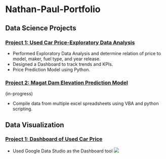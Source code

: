 # Nathan-Paul-Portfolio



## **Data Science Projects**
### [Project 1: Used Car Price-Exploratory Data Analysis](https://www.kaggle.com/code/nathanpaulbustamante/car-price-prediction-linear-regressionrfe)
- Performed Exploratory Data Analysis and determine relation of price to model, maker, fuel type, and year release.
- Designed a Dashboard to track trends and KPIs.
- Price Prediction Model using Python.

### [Project 2: Magat Dam Elevation Prediction Model](https://github.com/nathanpaul423/Project-Magat-Reservoir-Elevation-prediction)
(in-progress)
- Compile data from multiple excel spreadsheets using VBA and python scripting.


## **Data Visualization**
### [Project 1: Dashboard of Used Car Price](https://datastudio.google.com/reporting/0cb0e99e-9d99-438e-b9f2-03be31c4c9c5)
- Used Google Data Studio as the Dashboard tool
![](https://github.com/nathanpaul423/Nathan-Paul-Portfolio/blob/main/images/Dashboard.JPG)

